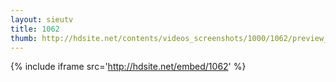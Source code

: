 ```yaml
---
layout: sieutv
title: 1062
thumb: http://hdsite.net/contents/videos_screenshots/1000/1062/preview_360p.mp4.jpg
---
```

{% include iframe src='http://hdsite.net/embed/1062' %}
 

